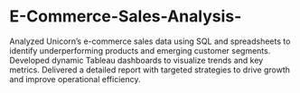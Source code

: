 # E-Commerce-Sales-Analysis-
Analyzed Unicorn’s e-commerce sales data using SQL and spreadsheets to identify underperforming products and emerging customer segments. Developed dynamic Tableau dashboards to visualize trends and key metrics. Delivered a detailed report with targeted strategies to drive growth and improve operational efficiency.
